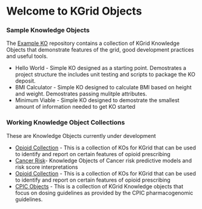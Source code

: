 # Welcome to KGrid Objects

### Sample Knowledge Objects 
The [Example KO](https://github.com/kgrid-objects/example-kos) repository contains a collection of KGrid Knowledge Objects that demonstrate features of the grid, good development practices and useful tools. 
* Hello World - Simple KO designed as a starting point. Demostrates a project structure the includes unit testing and scripts to package the KO deposit.
* BMI Calculator -  Simple KO designed to calculate BMI based on height and weight.  Demostrates passing mulitple attributes. 
* Minimum Viable -  Simple KO designed to demostrate the smallest amount of information needed to get KO started

### Working Knowledge Object Collections
These are Knowledge Objects currently under development

* [Opioid Collection](https://github.com/kgrid-objects/mopen-opioid-collection) - This is a collection 
of KOs for KGrid that can be used to identify and report on certain features of opioid prescribing
* [Cancer Risk](https://github.com/kgrid-objects/cancer-risk)- Knowledge Objects of Cancer risk 
predictive models and risk score interpretations
* [Opioid Collection](https://github.com/kgrid-objects/mopen-opioid-collection) - This is a collection 
of KOs for KGrid that can be used to identify and report on certain features of opioid prescribing
* [CPIC Objects](https://github.com/kgrid-objects/cpic-objects) - This is a collection of KGrid Knowledge objects that focus on dosing guidelines as provided by the CPIC pharmacogenomic guidelines. 
